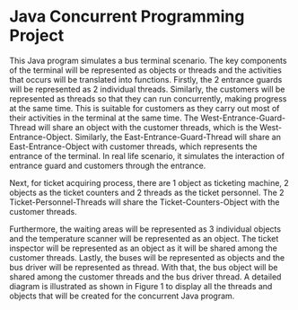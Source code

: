 # Java Concurrent Programming Project

This Java program simulates a bus terminal scenario. The key components of the terminal will be represented as objects or threads and the activities that occurs will be translated into functions. Firstly, the 2 entrance guards will be represented as 2 individual threads. Similarly, the customers will be represented as threads so that they can run concurrently, making progress at the same time. This is suitable for customers as they carry out most of their activities in the terminal at the same time. The West-Entrance-Guard-Thread will share an object with the customer threads, which is the West-Entrance-Object. Similarly, the East-Entrance-Guard-Thread will share an East-Entrance-Object with customer threads, which represents the entrance of the terminal. In real life scenario, it simulates the interaction of entrance guard and customers through the entrance.

Next, for ticket acquiring process, there are 1 object as ticketing machine, 2 objects as the ticket counters and 2 threads as the ticket personnel. The 2 Ticket-Personnel-Threads will share the Ticket-Counters-Object with the customer threads. 

Furthermore, the waiting areas will be represented as 3 individual objects and the temperature scanner will be represented as an object. The ticket inspector will be represented as an object as it will be shared among the customer threads. Lastly, the buses will be represented as objects and the bus driver will be represented as thread. With that, the bus object will be shared among the customer threads and the bus driver thread. A detailed diagram is illustrated as shown in Figure 1 to display all the threads and objects that will be created for the concurrent Java program.

